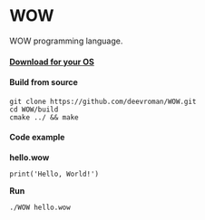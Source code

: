 # WOW
WOW programming language.

#### [Download for your OS](https://github.com/deevroman/WOW/releases)

#### Build from source

```
git clone https://github.com/deevroman/WOW.git
cd WOW/build
cmake ../ && make
```

#### Code example

__hello.wow__

```print('Hello, World!')```

__Run__

```./WOW hello.wow```

